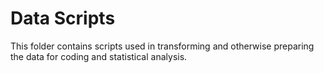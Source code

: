 # Data Scripts

This folder contains scripts used in transforming and otherwise preparing the data for coding and statistical analysis.

